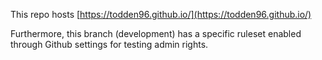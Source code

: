 This repo hosts [https://todden96.github.io/](https://todden96.github.io/)

Furthermore, this branch (development) has a specific ruleset enabled through Github settings for testing admin rights.